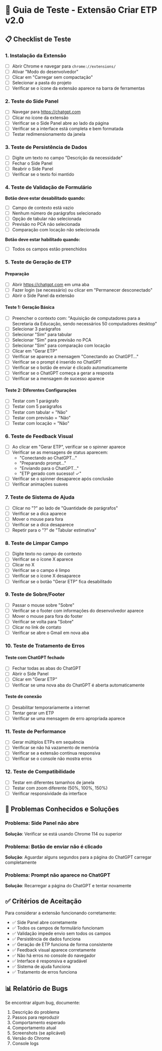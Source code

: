 # 🧪 Guia de Teste - Extensão Criar ETP v2.0

## 📋 Checklist de Teste

### 1. Instalação da Extensão

- [ ] Abrir Chrome e navegar para `chrome://extensions/`
- [ ] Ativar "Modo do desenvolvedor"
- [ ] Clicar em "Carregar sem compactação"
- [ ] Selecionar a pasta do projeto
- [ ] Verificar se o ícone da extensão aparece na barra de ferramentas

### 2. Teste do Side Panel

- [ ] Navegar para https://chatgpt.com
- [ ] Clicar no ícone da extensão
- [ ] Verificar se o Side Panel abre ao lado da página
- [ ] Verificar se a interface está completa e bem formatada
- [ ] Testar redimensionamento da janela

### 3. Teste de Persistência de Dados

- [ ] Digite um texto no campo "Descrição da necessidade"
- [ ] Fechar o Side Panel
- [ ] Reabrir o Side Panel
- [ ] Verificar se o texto foi mantido

### 4. Teste de Validação de Formulário

**Botão deve estar desabilitado quando:**
- [ ] Campo de contexto está vazio
- [ ] Nenhum número de parágrafos selecionado
- [ ] Opção de tabular não selecionada
- [ ] Previsão no PCA não selecionada
- [ ] Comparação com locação não selecionada

**Botão deve estar habilitado quando:**
- [ ] Todos os campos estão preenchidos

### 5. Teste de Geração de ETP

#### Preparação
- [ ] Abrir https://chatgpt.com em uma aba
- [ ] Fazer login (se necessário) ou clicar em "Permanecer desconectado"
- [ ] Abrir o Side Panel da extensão

#### Teste 1: Geração Básica
- [ ] Preencher o contexto com: "Aquisição de computadores para a Secretaria da Educação, sendo necessários 50 computadores desktop"
- [ ] Selecionar 3 parágrafos
- [ ] Selecionar "Sim" para tabular
- [ ] Selecionar "Sim" para previsão no PCA
- [ ] Selecionar "Sim" para comparação com locação
- [ ] Clicar em "Gerar ETP"
- [ ] Verificar se aparece a mensagem "Conectando ao ChatGPT..."
- [ ] Verificar se o prompt é inserido no ChatGPT
- [ ] Verificar se o botão de enviar é clicado automaticamente
- [ ] Verificar se o ChatGPT começa a gerar a resposta
- [ ] Verificar se a mensagem de sucesso aparece

#### Teste 2: Diferentes Configurações
- [ ] Testar com 1 parágrafo
- [ ] Testar com 5 parágrafos
- [ ] Testar com tabular = "Não"
- [ ] Testar com previsão = "Não"
- [ ] Testar com locação = "Não"

### 6. Teste de Feedback Visual

- [ ] Ao clicar em "Gerar ETP", verificar se o spinner aparece
- [ ] Verificar se as mensagens de status aparecem:
  - "Conectando ao ChatGPT..."
  - "Preparando prompt..."
  - "Enviando para o ChatGPT..."
  - "ETP gerado com sucesso! ✓"
- [ ] Verificar se o spinner desaparece após conclusão
- [ ] Verificar animações suaves

### 7. Teste de Sistema de Ajuda

- [ ] Clicar no "?" ao lado de "Quantidade de parágrafos"
- [ ] Verificar se a dica aparece
- [ ] Mover o mouse para fora
- [ ] Verificar se a dica desaparece
- [ ] Repetir para o "?" de "Tabular estimativa"

### 8. Teste de Limpar Campo

- [ ] Digite texto no campo de contexto
- [ ] Verificar se o ícone X aparece
- [ ] Clicar no X
- [ ] Verificar se o campo é limpo
- [ ] Verificar se o ícone X desaparece
- [ ] Verificar se o botão "Gerar ETP" fica desabilitado

### 9. Teste de Sobre/Footer

- [ ] Passar o mouse sobre "Sobre"
- [ ] Verificar se o footer com informações do desenvolvedor aparece
- [ ] Mover o mouse para fora do footer
- [ ] Verificar se volta para "Sobre"
- [ ] Clicar no link de contato
- [ ] Verificar se abre o Gmail em nova aba

### 10. Teste de Tratamento de Erros

#### Teste com ChatGPT fechado
- [ ] Fechar todas as abas do ChatGPT
- [ ] Abrir o Side Panel
- [ ] Clicar em "Gerar ETP"
- [ ] Verificar se uma nova aba do ChatGPT é aberta automaticamente

#### Teste de conexão
- [ ] Desabilitar temporariamente a internet
- [ ] Tentar gerar um ETP
- [ ] Verificar se uma mensagem de erro apropriada aparece

### 11. Teste de Performance

- [ ] Gerar múltiplos ETPs em sequência
- [ ] Verificar se não há vazamento de memória
- [ ] Verificar se a extensão continua responsiva
- [ ] Verificar se o console não mostra erros

### 12. Teste de Compatibilidade

- [ ] Testar em diferentes tamanhos de janela
- [ ] Testar com zoom diferente (50%, 100%, 150%)
- [ ] Verificar responsividade da interface

## 🐛 Problemas Conhecidos e Soluções

### Problema: Side Panel não abre
**Solução**: Verificar se está usando Chrome 114 ou superior

### Problema: Botão de enviar não é clicado
**Solução**: Aguardar alguns segundos para a página do ChatGPT carregar completamente

### Problema: Prompt não aparece no ChatGPT
**Solução**: Recarregar a página do ChatGPT e tentar novamente

## ✅ Critérios de Aceitação

Para considerar a extensão funcionando corretamente:

- ✅ Side Panel abre corretamente
- ✅ Todos os campos de formulário funcionam
- ✅ Validação impede envio sem todos os campos
- ✅ Persistência de dados funciona
- ✅ Geração de ETP funciona de forma consistente
- ✅ Feedback visual aparece corretamente
- ✅ Não há erros no console do navegador
- ✅ Interface é responsiva e agradável
- ✅ Sistema de ajuda funciona
- ✅ Tratamento de erros funciona

## 📊 Relatório de Bugs

Se encontrar algum bug, documente:
1. Descrição do problema
2. Passos para reproduzir
3. Comportamento esperado
4. Comportamento atual
5. Screenshots (se aplicável)
6. Versão do Chrome
7. Console logs

